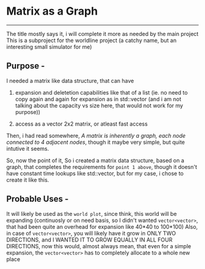 # Matrix as a Graph
----

The title mostly says it, i will complete it more as needed by the main project
This is a subproject for the worldline project (a catchy name, but an interesting small simulator for me)

## Purpose -

I needed a matrix like data structure, that can have
1.  expansion and deletetion capabilities like that of a list (ie. no need to copy again and again for expansion as in std::vector (and i am not talking about the capacity vs size here, that would not work for my purpose))

2. access as a vector 2x2 matrix, or atleast fast access

Then, i had read somewhere, _A matrix is inherently a graph, each node connected to 4 adjacent nodes_, though it maybe very simple, but quite intutive it seems.

So, now the point of it, So i created a matrix data structure, based on a graph, that completes the requirements for `point 1 above`, though it doesn't have constant time lookups like std::vector, but for my case, i chose to create it like this.

## Probable Uses -

It will likely be used as the `world plot`, since think, this world will be expanding (continuosly or on need basis, so I didn't wanted `vector<vector>`, that had been quite an overhead for expansion like 40\*40 to 100\*100)
Also, in case of `vector<vector>`, you will likely have it grow in ONLY TWO DIRECTIONS, and I WANTED IT TO GROW EQUALLY IN ALL FOUR DIRECTIONS, now this would, almost always mean, that even for a simple expansion, the `vector<vector>` has to completely allocate to a whole new place
